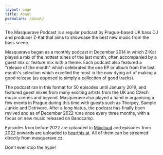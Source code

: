 ```yaml
---
layout: page
title: About
permalink: /about/
---
```


The Masquerave Podcast is a regular podcast by Prague-based UK bass DJ and producer Z-Kat that aims to showcase the best new music from the bass scene.

Masquerave began as a monthly podcast in December 2014 in which Z-Kat played a mix of the hottest tunes of the last month, often accompanied by a guest mix or feature mix with a theme. Each podcast also featured a "release of the month" which celebrated the one EP or album from the last month's selection which excelled the most in the now dying art of making a good release (as opposed to simply a collection of good tracks).

The podcast ran in this format for 50 episodes until January 2019, and featured guest mixes from many exciting artists from the UK and Czech music scenes and beyond. Masquerave also played a hand in organising a few events in Prague during this time with guests such as Thorpey, Sample Junkie and Detrivore. After a long hiatus, the podcast has finally been revived and as of December 2022 runs once every three months, with a focus on new music released on Bandcamp.

Episodes from before 2022 are uploaded to [Mixcloud](https://www.mixcloud.com/zkat/) and episodes from 2022 onwards are uploaded to [hearthis.at](https://hearthis.at/z-kat/). All of them can be streamed directly from masquerave.cz.

Don't ever stop the hype!
